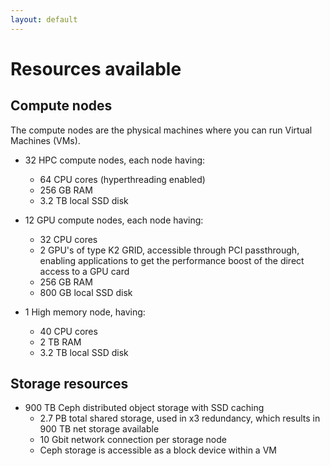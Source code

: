```yaml
---
layout: default
---
```

# Resources available

## Compute nodes

The compute nodes are the physical machines where you can run Virtual Machines (VMs). 

* 32 HPC compute nodes, each node having:
  * 64 CPU cores (hyperthreading enabled)
  * 256 GB RAM
  * 3.2 TB local SSD disk 

* 12 GPU compute nodes, each node having:
  * 32 CPU cores
  * 2 GPU's of type K2 GRID, accessible through PCI passthrough, enabling applications to get the performance boost of the direct access to a GPU card
  * 256 GB RAM
  * 800 GB local SSD disk

* 1 High memory node, having:
  * 40 CPU cores
  * 2 TB RAM
  * 3.2 TB local SSD disk  

## Storage resources

* 900 TB Ceph distributed object storage with SSD caching
  * 2.7 PB total shared storage, used in x3 redundancy, which results in 900 TB net storage available
  * 10 Gbit network connection per storage node
  * Ceph storage is accessible as a block device within a VM
